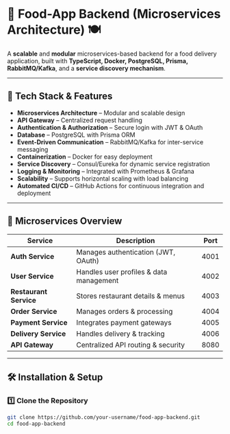 # 📌 Food-App Backend (Microservices Architecture) 🍽️

A **scalable** and **modular** microservices-based backend for a food delivery application, built with **TypeScript, Docker, PostgreSQL, Prisma, RabbitMQ/Kafka**, and a **service discovery mechanism**.

---

## 🚀 Tech Stack & Features

- **Microservices Architecture** – Modular and scalable design  
- **API Gateway** – Centralized request handling  
- **Authentication & Authorization** – Secure login with JWT & OAuth  
- **Database** – PostgreSQL with Prisma ORM  
- **Event-Driven Communication** – RabbitMQ/Kafka for inter-service messaging  
- **Containerization** – Docker for easy deployment  
- **Service Discovery** – Consul/Eureka for dynamic service registration  
- **Logging & Monitoring** – Integrated with Prometheus & Grafana  
- **Scalability** – Supports horizontal scaling with load balancing  
- **Automated CI/CD** – GitHub Actions for continuous integration and deployment  

---

## 📂 Microservices Overview

| Service          | Description                               | Port  |
|-----------------|-------------------------------------------|------|
| **Auth Service**  | Manages authentication (JWT, OAuth)      | 4001  |
| **User Service**  | Handles user profiles & data management | 4002  |
| **Restaurant Service** | Stores restaurant details & menus  | 4003  |
| **Order Service** | Manages orders & processing            | 4004  |
| **Payment Service** | Integrates payment gateways          | 4005  |
| **Delivery Service** | Handles delivery & tracking        | 4006  |
| **API Gateway**  | Centralized API routing & security     | 8080  |

---

## 🛠 Installation & Setup

### 1️⃣ Clone the Repository
```bash
git clone https://github.com/your-username/food-app-backend.git
cd food-app-backend
